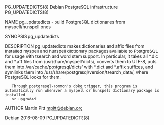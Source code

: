 PG_UPDATEDICTS(8)                                        Debian PostgreSQL infrastructure                                        PG_UPDATEDICTS(8)

NAME
       pg_updatedicts - build PostgreSQL dictionaries from myspell/hunspell ones

SYNOPSIS
       pg_updatedicts

DESCRIPTION
       pg_updatedicts makes dictionaries and affix files from installed myspell and hunspell dictionary packages available to PostgreSQL for usage
       with tsearch and word stem support. In particular, it takes all *.dic and *.aff files from /usr/share/myspell/dicts/, converts them to
       UTF-8, puts them into /var/cache/postgresql/dicts/ with *.dict and *.affix suffixes, and symlinks them into
       /usr/share/postgresql/version/tsearch_data/, where PostgreSQL looks for them.

       Through postgresql-common's dpkg trigger, this program is automatically run whenever a myspell or hunspell dictionary package is installed
       or upgraded.

AUTHOR
       Martin Pitt <mpitt@debian.org>

Debian                                                              2016-08-09                                                   PG_UPDATEDICTS(8)
